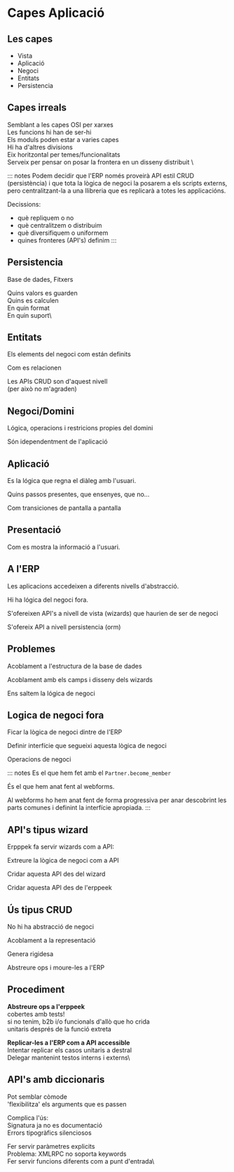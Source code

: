 # Capes Aplicació

## Les capes

- Vista
- Aplicació
- Negoci
- Entitats
- Persistencia

## Capes irreals

Semblant a les capes OSI per xarxes \
Les funcions hi han de ser-hi \
Els moduls poden estar a varies capes \
Hi ha d'altres divisions \
Eix horitzontal per temes/funcionalitats \
Serveix per pensar on posar la frontera en un disseny distribuit \

::: notes
Podem decidir que l'ERP només proveirà API estil CRUD (persistència)
i que tota la lògica de negoci la posarem a els scripts externs,
pero centralitzant-la a una llibreria que es replicarà a totes les
applicacións.

Decissions:

- què repliquem o no
- què centralitzem o distribuim
- què diversifiquem o uniformem
- quines fronteres (API's) definim
:::

## Persistencia

Base de dades, Fitxers

Quins valors es guarden\
Quins es calculen\
En quin format\
En quin suport\

## Entitats

Els elements del negoci com están definits

Com es relacionen

Les APIs CRUD son d'aquest nivell\
(per això no m'agraden)

## Negoci/Domini

Lógica, operacions i restricions
propies del domini

Són idependentment de l'aplicació

## Aplicació

Es la lógica que regna el diàleg amb l'usuari.

Quins passos presentes, que ensenyes, que no...

Com transiciones de pantalla a pantalla

## Presentació

Com es mostra la informació a l'usuari.


## A l'ERP

Les aplicacions accedeixen a diferents nivells
d'abstracció.

Hi ha lógica del negoci fora.

S'ofereixen API's a nivell de vista (wizards)
que haurien de ser de negoci

S'ofereix API a nivell persistencia (orm)

## Problemes

Acoblament a l'estructura de la base de dades

Acoblament amb els camps i disseny dels wizards

Ens saltem la lógica de negoci


## Logica de negoci fora

Ficar la lògica de negoci dintre de l'ERP

Definir interfície que segueixi aquesta lògica de negoci

Operacions de negoci

::: notes
Es el que hem fet amb el `Partner.become_member`

És el que hem anat fent al webforms.

Al webforms ho hem anat fent de forma progressiva per
anar descobrint les parts comunes i definint la interfície apropiada.
:::


## API's tipus wizard

Erpppek fa servir wizards com a API:

Extreure la lògica de negoci com a API

Cridar aquesta API des del wizard

Cridar aquesta API des de l'erppeek


## Ús tipus CRUD

No hi ha abstracció de negoci

Acoblament a la representació

Genera rigidesa

Abstreure ops i moure-les a l'ERP

## Procediment 

**Abstreure ops a l'erppeek** \
cobertes amb tests! \
si no tenim, b2b i/o funcionals d'allò que ho crida \
unitaris després de la funció extreta

**Replicar-les a l'ERP com a API accessible** \
Intentar replicar els casos unitaris a destral \
Delegar mantenint testos interns i externs\

## API's amb diccionaris

Pot semblar còmode \
'flexibilitza' els arguments que es passen

Complica l'ús: \
Signatura ja no es documentació \
Errors tipogràfics silenciosos

Fer servir paràmetres explicits \
Problema: XMLRPC no soporta keywords \
Fer servir funcions diferents com a punt d'entrada\










